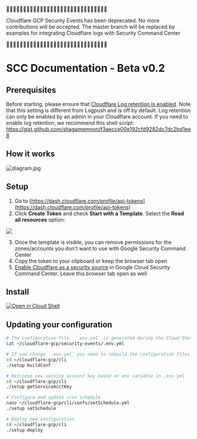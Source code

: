 🚨🚨🚨🚨🚨🚨🚨🚨🚨🚨🚨🚨🚨🚨🚨🚨🚨🚨🚨🚨🚨🚨🚨🚨🚨🚨🚨🚨🚨🚨

Cloudflare GCP Security Events has been deprecated. No more contributions will be accepted. The master branch will be replaced by examples for integrating Cloudflare logs with Security Command Center

🚨🚨🚨🚨🚨🚨🚨🚨🚨🚨🚨🚨🚨🚨🚨🚨🚨🚨🚨🚨🚨🚨🚨🚨🚨🚨🚨🚨🚨🚨
# SCC Documentation - Beta v0.2

## Prerequisites
Before starting, please ensure that [Cloudflare Log retention is enabled](https://api.cloudflare.com/#logs-received-get-log-retention-flag). Note that this setting is different from Logpush and is off by default. Log retention can only be enabled by an admin in your Cloudflare account. If you need to enable log retention, we recommend this shell script: https://gist.github.com/shagamemnon/f3aecce00e192cfd9282dc7dc2bd1ee8

## How it works
![diagram.jpg](https://storage.franktaylor.io/scc_diagram.jpg)

## Setup
1. Go to [https://dash.cloudflare.com/profile/api-tokens](https://dash.cloudflare.com/profile/api-tokens)
2. Click **Create Token** and check **Start with a Template**. Select the **Read all resources** option:

![](https://storage.franktaylor.io/d06cef5527f329e519553f649b3a76e219f2c9d6/CleanShot%202020-01-22%20at%2003.27.31.png)

3. Once the template is visible, you can remove permissions for the zones/accounts you don't want to use with Google Security Command Center
4. Copy the token to your clipboard or keep the browser tab open
5. [Enable Cloudflare as a security source](https://console.cloud.google.com/security/command-center/source-registration;partnerId=cloudflare;solutionId=cloudflare-security-events) in Google Cloud Security Command Center. Leave this browser tab open as well

## Install
[![Open in Cloud Shell](https://gstatic.com/cloudssh/images/open-btn.svg)](https://console.cloud.google.com/cloudshell/open?git_repo=https://github.com/cloudflare/cloudflare-gcp&tutorial=cloudshell-security-events.md&cloudshell_working_dir=cli&cloudshell_print=install.sh)


## Updating your configuration

  
```sh
# The configuration file, `.env.yml` is generated during the Cloud Shell session. Once created, you can find it here:
cat ~/cloudflare-gcp/security-events/.env.yml

# If you change `.env.yml` you need to rebuild the configuration files before deploying
cd ~/cloudflare-gcp/cli
./setup buildConf

# Retrieve new service account key based on env variable in .env.yml
cd ~/cloudflare-gcp/cli
./setup getServiceAcctKey

# Configure and update cron schedule
nano ~/cloudflare-gcp/cli/confs/setSchedule.yml
./setup setSchedule

# Deploy new configuration
cd ~/cloudflare-gcp/cli
./setup deploy
```
